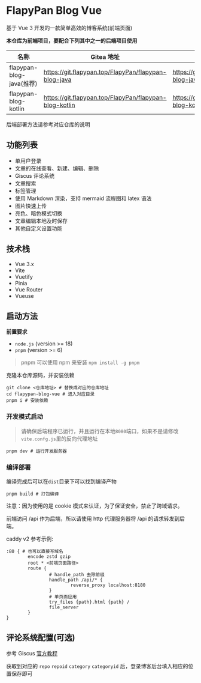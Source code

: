 # FlapyPan Blog Vue

基于 Vue 3 开发的一款简单高效的博客系统(前端页面)

**本仓库为前端项目，要配合下列其中之一的后端项目使用**

| 名称                     | Gitea 地址                                                 | Github 地址                                        |
|------------------------|----------------------------------------------------------|--------------------------------------------------|
| flapypan-blog-java(推荐) | <https://git.flapypan.top/FlapyPan/flapypan-blog-java>   | https://github.com/FlapyPan/flapypan-blog-java   |
| flapypan-blog-kotlin   | <https://git.flapypan.top/FlapyPan/flapypan-blog-kotlin> | https://github.com/FlapyPan/flapypan-blog-kotlin |

后端部署方法请参考对应仓库的说明

## 功能列表

- 单用户登录
- 文章的在线查看、新建、编辑、删除
- Giscus 评论系统
- 文章搜索
- 标签管理
- 使用 Markdown 渲染，支持 mermaid 流程图和 latex 语法
- 图片快速上传
- 亮色、暗色模式切换
- 文章编辑本地及时保存
- 其他自定义设置功能

## 技术栈

- Vue 3.x
- Vite
- Vuetify
- Pinia
- Vue Router
- Vueuse

## 启动方法

**前置要求**

- `node.js` (version >= 18)
- `pnpm` (version >= 6)

> pnpm 可以使用 npm 来安装 `npm install -g pnpm`

克隆本仓库源码，并安装依赖

```shell
git clone <仓库地址> # 替换成对应的仓库地址
cd flapypan-blog-vue # 进入对应目录
pnpm i # 安装依赖
```

### 开发模式启动

> 请确保后端程序已运行，并且运行在本地`8080`端口，如果不是请修改`vite.confg.js`里的反向代理地址

```shell
pnpm dev # 运行开发服务器
```

### 编译部署

编译完成后可以在`dist`目录下可以找到编译产物

```shell
pnpm build # 打包编译
```

注意：因为使用的是 cookie 模式来认证，为了保证安全，禁止了跨域请求。

前端访问 /api 作为后端，所以请使用 http 代理服务器将 /api 的请求转发到后端。

caddy v2 参考示例:

```text
:80 { # 也可以直接写域名
        encode zstd gzip
        root * <前端页面路径>
        route {
                # handle_path 去除前缀
                handle_path /api/* {
                        reverse_proxy localhost:8180
                }
                # 单页面应用
                try_files {path}.html {path} /
                file_server
        }
}
```

## 评论系统配置(可选)

参考 Giscus [官方教程](https://giscus.app/zh-CN)

获取到对应的 `repo` `repoid` `category` `categoryid` 后，登录博客后台填入相应的位置保存即可
